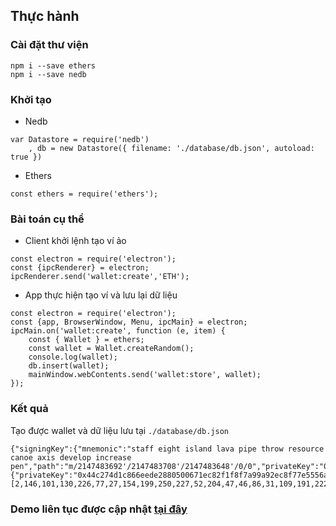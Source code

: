 ## Thực hành

### Cài đặt thư viện
```
npm i --save ethers
npm i --save nedb
```
### Khởi tạo
- Nedb
```
var Datastore = require('nedb')
    , db = new Datastore({ filename: './database/db.json', autoload: true })
```
- Ethers
```
const ethers = require('ethers');
```
### Bài toán cụ thể
- Client khởi lệnh tạo ví ảo
```
const electron = require('electron');
const {ipcRenderer} = electron;
ipcRenderer.send('wallet:create','ETH');
```
- App thực hiện tạo ví và lưu lại dữ liệu
```
const electron = require('electron');
const {app, BrowserWindow, Menu, ipcMain} = electron;
ipcMain.on('wallet:create', function (e, item) {
    const { Wallet } = ethers;
    const wallet = Wallet.createRandom();
    console.log(wallet);
    db.insert(wallet);
    mainWindow.webContents.send('wallet:store', wallet);
});
```
### Kết quả
Tạo được wallet và dữ liệu lưu tại `./database/db.json`
```
{"signingKey":{"mnemonic":"staff eight island lava pipe throw resource canoe axis develop increase pen","path":"m/2147483692'/2147483708'/2147483648'/0/0","privateKey":"0x44c274d1c866eede2880500671ec82f1f8f7a99a92ec8f77e5556ae38cf957a5","keyPair":{"privateKey":"0x44c274d1c866eede2880500671ec82f1f8f7a99a92ec8f77e5556ae38cf957a5","publicKey":"0x04926582e24d1b9ac7fae334cc2f2e561f6dbfdea36166dc0d802c047009141ab51c63512a69e7218ca7d0fc4f03cb26f027d22885883964f401d0d2c2107ed71c","compressedPublicKey":"0x02926582e24d1b9ac7fae334cc2f2e561f6dbfdea36166dc0d802c047009141ab5","publicKeyBytes":[2,146,101,130,226,77,27,154,199,250,227,52,204,47,46,86,31,109,191,222,163,97,102,220,13,128,44,4,112,9,20,26,181]},"publicKey":"0x04926582e24d1b9ac7fae334cc2f2e561f6dbfdea36166dc0d802c047009141ab51c63512a69e7218ca7d0fc4f03cb26f027d22885883964f401d0d2c2107ed71c","address":"0x7e77a7aA5a113F268c5466ccaBCc591370f314f8"},"_id":"oz7HD1h9Q2OouIjx"}
```
### Demo liên tục được cập nhật [tại đây](https://github.com/FightLightDiamond/electron)